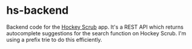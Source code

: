 # hs-backend

Backend code for the [Hockey Scrub](https://github.com/amgarrett09/HockeyScrub)
app. It's a REST API which returns autocomplete suggestions for the search
function on Hockey Scrub. I'm using a prefix trie to do this efficiently.